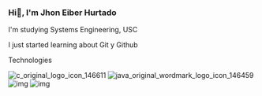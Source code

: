 ### Hi👋, I'm Jhon Eiber Hurtado

I'm studying Systems Engineering, USC

I just started learning about Git y Github


Technologies

![c_original_logo_icon_146611](https://user-images.githubusercontent.com/59857705/159567054-573aa555-1570-457b-a127-6eb3dc83ae63.png) 
![java_original_wordmark_logo_icon_146459](https://user-images.githubusercontent.com/59857705/159567129-e7a2686f-0920-42fc-a83b-7dffa3f6e4b8.png)
![img](https://upload.wikimedia.org/wikipedia/commons/thumb/6/61/HTML5_logo_and_wordmark.svg/32px-HTML5_logo_and_wordmark.svg.png)
![img](https://upload.wikimedia.org/wikipedia/commons/thumb/d/d5/CSS3_logo_and_wordmark.svg/32px-CSS3_logo_and_wordmark.svg.png)




<!--
**jhoneiberh/jhoneiberh** is a ✨ _special_ ✨ repository because its `README.md` (this file) appears on your GitHub profile.

Here are some ideas to get you started:

- 🔭 I’m currently working on ...
- 🌱 I’m currently learning ...
- 👯 I’m looking to collaborate on ...
- 🤔 I’m looking for help with ...
- 💬 Ask me about ...
- 📫 How to reach me: ...
- 😄 Pronouns: ...
- ⚡ Fun fact: ...
-->
